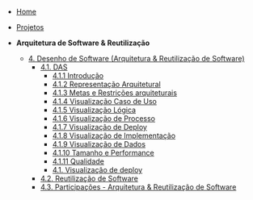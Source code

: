 <!-- docs/_sidebar.md -->


- [Home](README.md)
- [Projetos](/Projeto/Projeto.md)

- **Arquitetura de Software & Reutilização**
  - [4. Desenho de Software (Arquitetura & Reutilização de Software)](./ArquiteturaReutilizacao/4.ArquiteturaReutilizacao.md)
    - [4.1. DAS](./ArquiteturaReutilizacao/4.1.DAS.md)
      - [4.1.1 Introdução](./itens-das/4.1.1.introducao.md)
      - [4.1.2 Representação Arquitetural](./itens-das/4.1.2.arquitetura.md)
      - [4.1.3 Metas e Restrições arquiteturais](./itens-das/4.1.3.metas.md)
      - [4.1.4 Visualização Caso de Uso](./itens-das/4.1.4.CasosDeUso.md)
      - [4.1.5 Visualização Lógica](./itens-das/4.1.5.logica.md)
      - [4.1.6 Visualização de Processo](./itens-das/4.1.6.processo.md)
      - [4.1.7 Visualização de Deploy](./itens-das/4.1.7.deploy.md)
      - [4.1.8 Visualização de Implementação](./itens-das/4.1.8.implementation.md)
      - [4.1.9 Visualização de Dados](./itens-das/4.1.9.dados.md)
      - [4.1.10 Tamanho e Performance](./itens-das/4.1.10.tamanho_performance.md)
      - [4.1.11 Qualidade](./itens-das/4.1.11.qualidade.md)
      - [4.1. Visualização de deploy](./itens-das/4.1.deploy.md)
    - [4.2. Reutilização de Software](./ArquiteturaReutilizacao/4.2.ReutilizacaoDeSoftware.md)
    - [4.3. Participações - Arquitetura & Reutilização de Software](./ArquiteturaReutilizacao/4.3.ParticipacoesArqReutilizacao.md)
